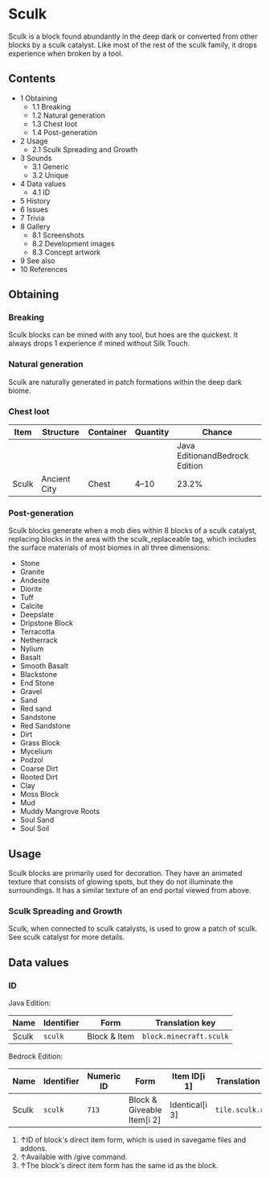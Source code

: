 # Sculk
Sculk is a block found abundantly in the deep dark or converted from other blocks by a sculk catalyst. Like most of the rest of the sculk family, it drops experience when broken by a tool.

## Contents
- 1 Obtaining
	- 1.1 Breaking
	- 1.2 Natural generation
	- 1.3 Chest loot
	- 1.4 Post-generation
- 2 Usage
	- 2.1 Sculk Spreading and Growth
- 3 Sounds
	- 3.1 Generic
	- 3.2 Unique
- 4 Data values
	- 4.1 ID
- 5 History
- 6 Issues
- 7 Trivia
- 8 Gallery
	- 8.1 Screenshots
	- 8.2 Development images
	- 8.3 Concept artwork
- 9 See also
- 10 References

## Obtaining
### Breaking
Sculk blocks can be mined with any tool, but hoes are the quickest. It always drops 1 experience if mined without Silk Touch.

### Natural generation
Sculk are naturally generated in patch formations within the deep dark biome.


### Chest loot
| Item  | Structure    | Container | Quantity | Chance                         |
|-------|--------------|-----------|----------|--------------------------------|
|       |              |           |          | Java EditionandBedrock Edition |
| Sculk | Ancient City | Chest     | 4–10     | 23.2%                          |

### Post-generation
Sculk blocks generate when a mob dies within 8 blocks of a sculk catalyst, replacing blocks in the area with the sculk_replaceable tag, which includes the surface materials of most biomes in all three dimensions:

- Stone
- Granite
- Andesite
- Diorite
- Tuff
- Calcite
- Deepslate
- Dripstone Block
- Terracotta
- Netherrack
- Nylium
- Basalt
- Smooth Basalt
- Blackstone
- End Stone
- Gravel
- Sand
- Red sand
- Sandstone
- Red Sandstone
- Dirt
- Grass Block
- Mycelium
- Podzol
- Coarse Dirt
- Rooted Dirt
- Clay
- Moss Block
- Mud
- Muddy Mangrove Roots
- Soul Sand
- Soul Soil

## Usage
Sculk blocks are primarily used for decoration. They have an animated texture that consists of glowing spots, but they do not illuminate the surroundings. It has a similar texture of an end portal viewed from above.

### Sculk Spreading and Growth
Sculk, when connected to sculk catalysts, is used to grow a patch of sculk. See sculk catalyst for more details.

## Data values
### ID
Java Edition:

| Name  | Identifier | Form         | Translation key         |
|-------|------------|--------------|-------------------------|
| Sculk | `sculk`    | Block & Item | `block.minecraft.sculk` |

Bedrock Edition:

| Name  | Identifier | Numeric ID | Form                       | Item ID[i 1]   | Translation key   |
|-------|------------|------------|----------------------------|----------------|-------------------|
| Sculk | `sculk`    | `713`      | Block & Giveable Item[i 2] | Identical[i 3] | `tile.sculk.name` |

1. ↑ID of block's direct item form, which is used in savegame files and addons.
2. ↑Available with /give command.
3. ↑The block's direct item form has the same id as the block.



